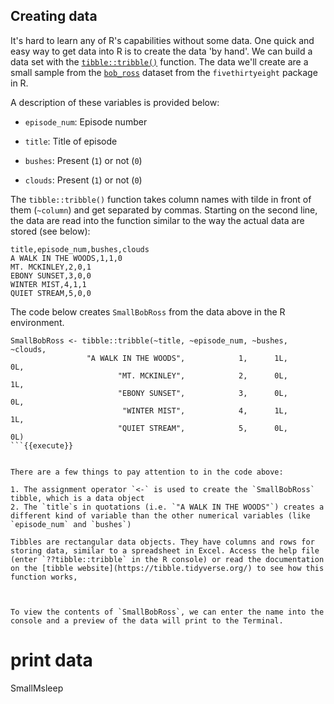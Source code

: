 ## Creating data

It's hard to learn any of R's capabilities without some data. One quick and easy way to get data into R is to create the data 'by hand'. We can build a data set with the [`tibble::tribble()`](https://tibble.tidyverse.org/reference/tribble.html) function. The data we'll create are a small sample from the [`bob_ross`](https://fivethirtyeight.com/features/a-statistical-analysis-of-the-work-of-bob-ross/) dataset from the `fivethirtyeight` package in R. 

A description of these variables is provided below:

+ `episode_num`: Episode number

+ `title`: Title of episode

+ `bushes`: Present (`1`) or not (`0`)  

+ `clouds`: Present (`1`) or not (`0`)

The `tibble::tribble()` function takes column names with tilde in front of them (`~column`) and get separated by commas. Starting on the second line, the data are read into the function similar to the way the actual data are stored (see below):

```
title,episode_num,bushes,clouds
A WALK IN THE WOODS,1,1,0
MT. MCKINLEY,2,0,1
EBONY SUNSET,3,0,0
WINTER MIST,4,1,1
QUIET STREAM,5,0,0
```

The code below creates `SmallBobRoss` from the data above in the R environment. 

```
SmallBobRoss <- tibble::tribble(~title, ~episode_num, ~bushes, ~clouds,
                 "A WALK IN THE WOODS",            1,      1L,      0L,
                        "MT. MCKINLEY",            2,      0L,      1L,
                        "EBONY SUNSET",            3,      0L,      0L,
                         "WINTER MIST",            4,      1L,      1L,
                        "QUIET STREAM",            5,      0L,      0L)
```{{execute}}


There are a few things to pay attention to in the code above: 

1. The assignment operator `<-` is used to create the `SmallBobRoss` tibble, which is a data object   
2. The `title`s in quotations (i.e. `"A WALK IN THE WOODS"`) creates a different kind of variable than the other numerical variables (like `episode_num` and `bushes`)  

Tibbles are rectangular data objects. They have columns and rows for storing data, similar to a spreadsheet in Excel. Access the help file (enter `??tibble::tribble` in the R console) or read the documentation on the [tibble website](https://tibble.tidyverse.org/) to see how this function works, 



To view the contents of `SmallBobRoss`, we can enter the name into the console and a preview of the data will print to the Terminal.

```
# print data
SmallMsleep
```{{execute}}


